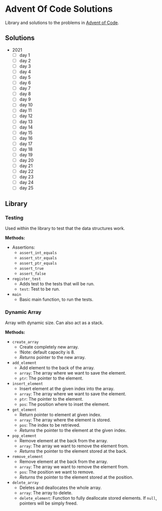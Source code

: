 # Advent Of Code Solutions
Library and solutions to the problems in [Advent of Code](adventofcode.com).

## Solutions

- 2021
  - [ ] day 1
  - [ ] day 2
  - [ ] day 3
  - [ ] day 4
  - [ ] day 5
  - [ ] day 6
  - [ ] day 7
  - [ ] day 8
  - [ ] day 9
  - [ ] day 10
  - [ ] day 11
  - [ ] day 12
  - [ ] day 13
  - [ ] day 14
  - [ ] day 15
  - [ ] day 16
  - [ ] day 17
  - [ ] day 18
  - [ ] day 19
  - [ ] day 20
  - [ ] day 21
  - [ ] day 22
  - [ ] day 23
  - [ ] day 24
  - [ ] day 25

## Library

### Testing

Used within the library to test that the data structures work.

  **Methods:**
  - Assertions:
    - `assert_int_equals`
    - `assert_str_equals`
    - `assert_ptr_equals`
    - `assert_true`
    - `assert_false`
  - `register_test`
    - Adds test to the tests that will be run.
    - `test`: Test to be run.
  - `main`
    - Basic main function, to run the tests.

### Dynamic Array

  Array with dynamic size. Can also act as a stack.

  **Methods:**
  - `create_array`
    - Create completely new array.
    - !Note: default capacity is 8.
    - *Returns* pointer to the new array.
  - `add_element`
    - Add element to the back of the array.
    - `array`: The array where we want to save the element.
    - `ptr`:   The pointer to the element.
  - `insert_element`
    - Insert element at the given index into the array.
    - `array`: The array where we want to save the element.
    - `ptr`:   The pointer to the element.
    - `pos`:   The position where to inset the element.
  - `get_element`
    - Return pointer to element at given index.
    - `array`: The array where the element is stored.
    - `pos`:   The index to be retrieved.
    - *Returns* the pointer to the element at the given index.
  - `pop_element`
    - Remove element at the back from the array.
    - `array`: The array we want to remove the element from.
    - *Returns* the pointer to the element stored at the back.
  - `remove_element`
    - Remove element at the back from the array.
    - `array`: The array we want to remove the element from.
    - `pos`:   The position we want to remove.
    - *Returns* the pointer to the element stored at the position.
  - `delete_array`
    - Deletes and deallocates the whole array.
    - `array`:          The array to delete.
    - `delete_element`: Function to fully deallocate stored elements. If `null`, pointers will be simply freed.
